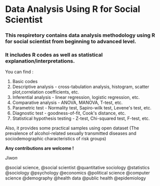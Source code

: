 # Data Analysis Using R for Social Scientist

### This respiretory contains data analysis methodology using R for social scientist from beginning to advanced level.

### It includes R codes as well as statistical explanation/interpretations. 
  
You can find :
1) Basic codes
2) Descriptive analysis - cross-tabulation analysis, histogram, scatter plot,correlation coefficients, etc.
3) Inferential analysis - linear regression, logistic regression, etc. 
4) Comparative analysis - ANOVA, MANOVA, T-test, etc.
5) Parametric test - Normality test, Sapiro-wilk test, Levene's test, etc. 
6) Diagnostic test - goodness-of-fit, Cook's distance, etc.
7) Statistical hypothesis testing - Z-test, Chi-squared test, F-test, etc.

Also, it provides some practical samples using open dataset 
(The prevalence of alcohol-related sexually transmitted diseases and sociodemographic characteristics of risk groups)

**Any contributions are welcome !**

*Jiwon*


@social science, @social scientist @quantitative sociology @statistics @sociology @psychology @economics @political science @computer science @demography
@health data @public health @epidemiology
